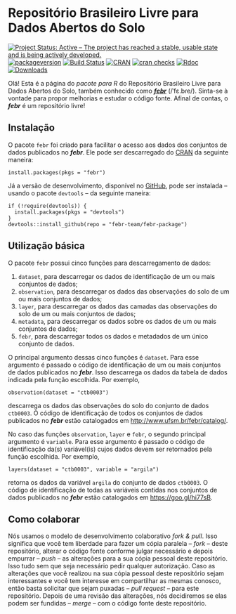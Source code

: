 <!-- Generated by knitr: do not edit by hand. Please edit the content in README.Rmd -->
Repositório Brasileiro Livre para Dados Abertos do Solo
=======================================================

[![Project Status: Active – The project has reached a stable, usable
state and is being actively
developed.](http://www.repostatus.org/badges/latest/active.svg)](http://www.repostatus.org/#active)
[![packageversion](https://img.shields.io/badge/devel%20version-1.0.4-firebrick.svg?style=flat-square)](commits/master)
[![Build
Status](https://travis-ci.org/febr-team/febr-package.svg?branch=master)](https://travis-ci.org/febr-team/febr-package)
[![CRAN](https://www.r-pkg.org/badges/version/febr)](https://cran.r-project.org/package=febr)
[![cran
checks](https://cranchecks.info/badges/worst/febr)](https://cran.r-project.org/web/checks/check_results_febr.html)
[![Rdoc](http://www.rdocumentation.org/badges/version/febr)](http://www.rdocumentation.org/packages/febr)
[![Downloads](http://cranlogs.r-pkg.org/badges/febr?color=brightgreen)](http://www.r-pkg.org/pkg/febr)

Olá! Esta é a página do *pacote para R* do Repositório Brasileiro Livre
para Dados Abertos do Solo, também conhecido como
[***febr***](http://www.ufsm.br/febr/) (/ˈfɛ.bɾe/). Sinta-se à vontade
para propor melhorias e estudar o código fonte. Afinal de contas, o
***febr*** é um repositório livre!

Instalação
----------

O pacote `febr` foi criado para facilitar o acesso aos dados dos
conjuntos de dados publicados no ***febr***. Ele pode ser descarregado
do [CRAN](https://CRAN.R-project.org/package=febr) da seguinte maneira:

    install.packages(pkgs = "febr")

Já a versão de desenvolvimento, disponível no
[GitHub](https://github.com/febr-team/febr-package), pode ser instalada
– usando o pacote `devtools` – da seguinte maneira:

    if (!require(devtools)) {
      install.packages(pkgs = "devtools")
    }
    devtools::install_github(repo = "febr-team/febr-package")

Utilização básica
-----------------

O pacote `febr` possui cinco funções para descarregamento de dados:

1.  `dataset`, para descarregar os dados de identificação de um ou mais
    conjuntos de dados;
2.  `observation`, para descarregar os dados das observações do solo de
    um ou mais conjuntos de dados;
3.  `layer`, para descarregar os dados das camadas das observações do
    solo de um ou mais conjuntos de dados;
4.  `metadata`, para descarregar os dados sobre os dados de um ou mais
    conjuntos de dados;
5.  `febr`, para descarregar todos os dados e metadados de um único
    conjunto de dados.

O principal argumento dessas cinco funções é `dataset`. Para esse
argumento é passado o código de identificação de um ou mais conjuntos de
dados publicados no ***febr***. Isso descarrega os dados da tabela de
dados indicada pela função escolhida. Por exemplo,

    observation(dataset = "ctb0003")

descarrega os dados das observações do solo do conjunto de dados
`ctb0003`. O código de identificação de todos os conjuntos de dados
publicados no ***febr*** estão catalogados em
<a href="http://www.ufsm.br/febr/catalog/" class="uri">http://www.ufsm.br/febr/catalog/</a>.

No caso das funções `observation`, `layer` e `febr`, o segundo principal
argumento é `variable`. Para esse argumento é passado o código de
identificação da(s) variável(is) cujos dados devem ser retornados pela
função escolhida. Por exemplo,

    layers(dataset = "ctb0003", variable = "argila")

retorna os dados da variável `argila` do conjunto de dados `ctb0003`. O
código de identificação de todas as variáveis contidas nos conjuntos de
dados publicados no ***febr*** estão catalogados em
<a href="https://goo.gl/hi77sB" class="uri">https://goo.gl/hi77sB</a>.

Como colaborar
--------------

Nós usamos o modelo de desenvolvimento colaborativo *fork & pull*. Isso
significa que você tem liberdade para fazer um cópia paralela – *fork* –
deste repositório, alterar o código fonte conforme julgar necessário e
depois empurrar – *push* – as alterações para a sua cópia pessoal deste
repositório. Isso tudo sem que seja necessário pedir qualquer
autorização. Caso as alterações que você realizou na sua cópia pessoal
deste repositório sejam interessantes e você tem interesse em
compartilhar as mesmas conosco, então basta solicitar que sejam puxadas
– *pull request* – para este repositório. Depois de uma revisão das
alterações, nós decidiremos se elas podem ser fundidas – *merge* – com o
código fonte deste repositório.
